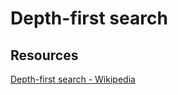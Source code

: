 # Depth-first search

## Resources

[Depth-first search - Wikipedia](https://en.wikipedia.org/wiki/Depth-first_search)